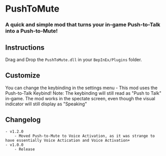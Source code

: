 # PushToMute
### A quick and simple mod that turns your in-game Push-to-Talk into a Push-to-Mute!

## Instructions
Drag and Drop the ```PushToMute.dll``` in your ```BepInEx/Plugins``` folder.

## Customize
You can change the keybinding in the settings menu - This mod uses the Push-to-Talk Keybind!
Note: The keybinding will still read as "Push to Talk" in-game. The mod works in the spectate screen, even though the visual indicator will still display as "Speaking"

## Changelog
	- v1.2.0 
		- Moved Push-to-Mute to Voice Activation, as it was strange to have essentially Voice Actication and Voice Activation+
	- v1.0.0
		- Release